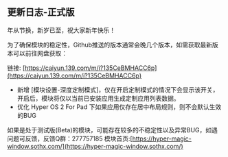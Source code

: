 ## 更新日志-正式版

年从节换，新岁已至，祝大家新年快乐！

为了确保模块的稳定性，Github推送的版本通常会晚几个版本，如需获取最新版本可以前往网盘获取：

链接: [https://caiyun.139.com/m/i?135CeBMHACC6p](https://caiyun.139.com/m/i?135CeBMHACC6p)

- 新增 [模块设置-深度定制模式]，仅在开启定制模式的情况下会显示该开关，开启后，模块将仅以当前已安装应用生成定制应用列表数据。
- 优化 Hyper OS 2 For Pad 下如果应用仅存在居中布局规则，则不会默认生效的BUG

如果是处于测试版(Beta)的模块，可能存在较多的不稳定性以及异常BUG，如遇问题可反馈，反馈Q群：277757185
模块首页:[https://hyper-magic-window.sothx.com/](https://hyper-magic-window.sothx.com/)